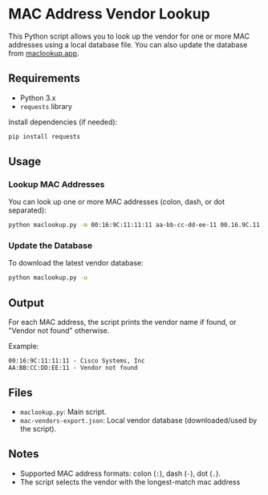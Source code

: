 # MAC Address Vendor Lookup

This Python script allows you to look up the vendor for one or more MAC addresses using a local database file. You can also update the database from [maclookup.app](https://maclookup.app/downloads/json-database).

## Requirements

- Python 3.x
- `requests` library

Install dependencies (if needed):

```sh
pip install requests
```

## Usage

### Lookup MAC Addresses

You can look up one or more MAC addresses (colon, dash, or dot separated):

```sh
python maclookup.py -m 00:16:9C:11:11:11 aa-bb-cc-dd-ee-11 00.16.9C.11.11.11
```

### Update the Database

To download the latest vendor database:

```sh
python maclookup.py -u
```

## Output

For each MAC address, the script prints the vendor name if found, or "Vendor not found" otherwise.

Example:

```
00:16:9C:11:11:11 - Cisco Systems, Inc
AA:BB:CC:DD:EE:11 - Vendor not found
```

## Files

- `maclookup.py`: Main script.
- `mac-vendors-export.json`: Local vendor database (downloaded/used by the script).

## Notes

- Supported MAC address formats: colon (`:`), dash (`-`), dot (`.`).
- The script selects the vendor with the longest-match mac address
